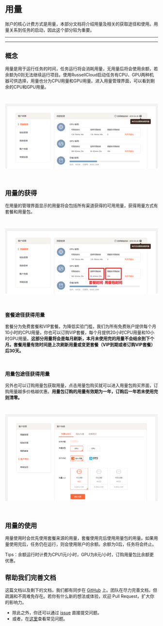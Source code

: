 # 用量

账户的核心计费方式是用量，本部分文档将介绍用量及相关的获取途径和使用。用量关系到任务的启动，因此这个部分较为重要。

---

<!-- toc -->

---

## 概念

用量是用于运行任务的时间，任务运行将会消耗用量，无用量后将会使用余额，若余额为0则无法继续运行项目。使用RussellCloud启动任务有CPU、GPU两种机器可供选择，用量也分为CPU用量和GPU用量。进入用量管理界面，可以看到剩余的CPU和GPU用量。

<br />

![用量管理界面](/asserts/img/account_use_quantity.png)

<br />

## 用量的获得

在用量的管理界面显示的用量将会包括所有渠道获得的可用用量，获得用量方式有套餐和用量包。

<br />

![查看用量的来源](/asserts/img/account_use_quantity1.png)

<br />

### 套餐途径获得用量

套餐分为免费套餐和VIP套餐。为降低实验门槛，我们为所有免费账户提供每个月10小时的CPU用量，你也可以订购VIP套餐，每个月提供20小时CPU用量和10小时GPU用量。**这部分用量将会是每月刷新，本月未使用完的用量不会结余到下个月。套餐用量有效时间是上次刷新用量或变更套餐（VIP到期或者订购VIP套餐）后30天。**

<br />

### 用量包途径获得用量

另外也可以订购用量包获取用量，点击用量包购买就可以进入用量包购买界面，订购用量越多价格越优惠。**用量包订购的用量有效期为一年，订购后一年若未使用完则清零。**

<br />

![订购用量包](/asserts/img/account_buy_use_quantity.png)

<br />

## 用量的使用

用量使用时会优先使用套餐来源的用量，套餐使用完后使用用量包的用量。如果用量使用完后，任务仍在运行，则会使用账户的余额。余额为0后，任务将会终止。

Tips：余额运行时计费为CPU1元/小时，GPU为8元/小时，订购用量包比余额更优惠。

## 帮助我们完善文档
这篇文档以及剩下的文档，我们都有同步在 [GitHub](https://github.com/RussellCloud/russell-docs) 上。团队在尽力完善文档，但疏漏和不周难免存在。若你有什么新的想法或体验，欢迎 Pull Request，扩大你的影响力。

- 除此之外，你还可以通过 [issue](https://github.com/RussellCloud/russell-docs/issues/new?body=This%20issue%20is%20about%20<) 直接提交问题。
- 或者，在[这里](/faq/run-task.md)查看常见问题。